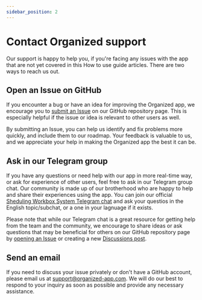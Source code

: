 ```yaml
---
sidebar_position: 2
---
```


# Contact Organized support

Our support is happy to help you, if you're facing any issues with the app that are not yet covered in this How to use guide articles. There are two ways to reach us out.

## Open an Issue on GitHub

If you encounter a bug or have an idea for improving the Organized app, we encourage you to [submit an Issue](https://github.com/sws2apps/organized-app/issues/new/choose) on our GitHub repository page. This is especially helpful if the issue or idea is relevant to other users as well.

By submitting an Issue, you can help us identify and fix problems more quickly, and include them to our roadmap. Your feedback is valuable to us, and we appreciate your help in making the Organized app the best it can be.

## Ask in our Telegram group

If you have any questions or need help with our app in more real-time way, or ask for experience of other users, feel free to ask in our Telegram group chat. Our community is made up of our brotherhood who are happy to help and share their experiences using the app. You can join our official [Sheduling Workbox System Telegram chat](https://t.me/+cSAJmkiVneQwNjQ8) and ask your questios in the English topic/subchat, or a one in your lagnuage if it exists. 

Please note that while our Telegram chat is a great resource for getting help from the team and the community, we encourage to share ideas or ask questions that may be beneficial for others on our GitHub repository page by [opening an Issue](https://github.com/sws2apps/organized-app/issues/new/choose) or creating a new [Discussions post](https://github.com/sws2apps/organized-app/discussions).

## Send an email

If you need to discuss your issue privately or don't have a GitHub account, please email us at [support@organized-app.com](mailto:support@organized-app.com). We will do our best to respond to your inquiry as soon as possible and provide any necessary assistance.